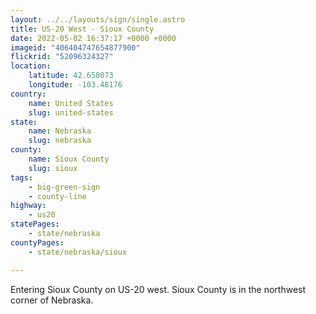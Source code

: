 ```yaml
---
layout: ../../layouts/sign/single.astro
title: US-20 West - Sioux County
date: 2022-05-02 16:37:17 +0000 +0000
imageid: "406404747654877900"
flickrid: "52096324327"
location:
    latitude: 42.658073
    longitude: -103.48176
country:
    name: United States
    slug: united-states
state:
    name: Nebraska
    slug: nebraska
county:
    name: Sioux County
    slug: sioux
tags:
    - big-green-sign
    - county-line
highway:
    - us20
statePages:
    - state/nebraska
countyPages:
    - state/nebraska/sioux

---
```

Entering Sioux County on US-20 west.  Sioux County is in the northwest corner of Nebraska.